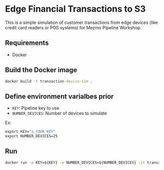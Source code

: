 # Edge Financial Transactions to S3

This is a simple simulation of customer transactions from edge devices (like credit card readers or POS systems) for Mezmo Pipeline Workshop.

## Requirements
* Docker

## Build the Docker image
```cmd
docker build -t transaction-device-sim .
```

## Define environment varialbes prior
* `KEY`: Pipeline key to use
* `NUMBER_DEVICES`: Number of devices to simulate

Ex:
```cmd
export KEY="s_YOUR_KEY"
export NUMBER_DEVICES=25
```

## Run
```cmd
docker run -e KEY=${KEY} -e NUMBER_DEVICES=${NUMBER_DEVICES} -it transaction-device-sim
```
